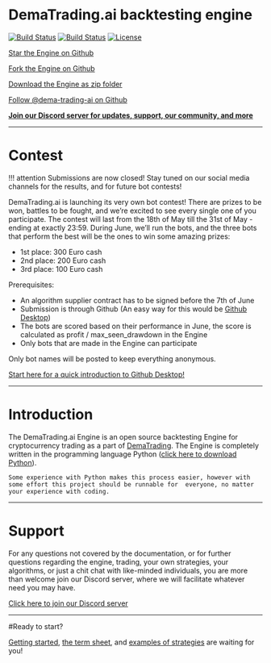 # DemaTrading.ai backtesting engine

[![Build Status](https://img.shields.io/github/forks/dema-trading-ai/engine.svg)](https://github.com/dema-trading-ai/engine)
[![Build Status](https://img.shields.io/github/stars/dema-trading-ai/engine.svg)](https://github.com/dema-trading-ai/engine)
[![License](https://img.shields.io/github/license/dema-trading-ai/engine.svg)](https://github.com/dema-trading-ai/engine)


<a class="github-button" href="https://github.com/dema-trading-ai/engine" data-icon="octicon-star" data-size="large" aria-label="Star dema-trading-ai/engine on GitHub">Star the Engine on Github</a>

<a class="github-button" href="https://github.com/dema-trading-ai/engine/fork" data-icon="octicon-repo-forked" data-size="large" aria-label="Fork dema-trading-ai/engine on GitHub">Fork the Engine on Github</a>

<a class="github-button" href="https://github.com/dema-trading-ai/engine/archive/main.zip" data-icon="octicon-cloud-download" data-size="large" aria-label="Clone dema-trading-ai/engine on GitHub">Download the Engine as zip folder</a>


<a class="github-button" href="https://github.com/dema-trading-ai" data-size="large" aria-label="Follow @dema-trading-ai on GitHub">Follow @dema-trading-ai on Github</a>

**[Join our Discord server for updates, support, our community, and more](https://discord.gg/WXxjtNzjEx)**

***

# Contest

!!! attention Submissions are now closed! Stay tuned on our social media channels for the results, and for future bot contests!

DemaTrading.ai is launching its very own bot contest! There are prizes to be won, battles to be fought, and we’re excited 
to see every single one of you participate. The contest will last from the 18th of May till the 31st of May - ending at 
exactly 23:59. During June, we’ll run the bots, and the three bots that perform the best will be the ones to win some amazing prizes:

- 1st place: 300 Euro cash
- 2nd place: 200 Euro cash
- 3rd place: 100 Euro cash

Prerequisites:

- An algorithm supplier contract has to be signed before the 7th of June
- Submission is through Github (An easy way for this would be [Github Desktop](https://desktop.github.com_))
- The bots are scored based on their performance in June, the score is calculated as profit / max_seen_drawdown in the Engine
- Only bots that are made in the Engine can participate


Only bot names will be posted to keep everything anonymous.

[Start here for a quick introduction to Github Desktop!](https://docs.dematrading.ai/getting_started/installation/github_desktop/)


***

# Introduction

The DemaTrading.ai Engine is an open source backtesting Engine for cryptocurrency trading as a part of
[DemaTrading](https://DemaTrading.ai). The Engine is completely written in the programming language Python
([click here to download Python](https://www.python.org/downloads/)).

`Some experience with Python makes this process easier, however with some effort this project should be runnable for 
everyone, no matter your experience with coding.`

***

# Support

For any questions not covered by the documentation, or for further questions regarding the engine, trading, your own
strategies, your algorithms, or just a chit chat with like-minded individuals, you are more than welcome join our
Discord server, where we will facilitate whatever need you may have.

[Click here to join our Discord server](https://discord.gg/WXxjtNzjEx)
***

#Ready to start?

[Getting started](https://docs.dematrading.ai/getting_started/installation/installation/),
[the term sheet](https://docs.dematrading.ai/getting_started/trading101/termsheet/),
and [examples of strategies](https://docs.dematrading.ai/getting_started/strategies/strategyexamples/) are waiting for you!
